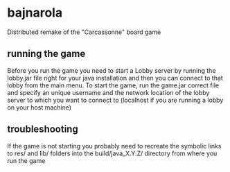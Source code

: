 # bajnarola
Distributed remake of the "Carcassonne" board game

## running the game
Before you run the game you need to start a Lobby server by running the lobby.jar file right for your java installation and then you can connect to that lobby from the main menu.
To start the game, run the game.jar correct file and specify an unique username and the network location of the lobby server to which you want to connect to (localhost if you are running a lobby on your host machine)

## troubleshooting
If the game is not starting you probably need to recreate the symbolic links to res/ and lib/ folders into the build/java_X.Y.Z/ directory from where you run the game
